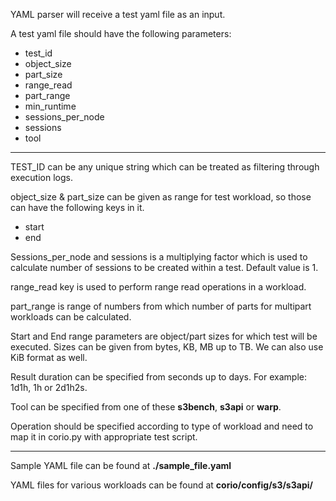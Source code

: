 YAML parser will receive a test yaml file as an input. 

A test yaml file should have the following parameters:

* test_id
* object_size
* part_size
* range_read
* part_range
* min_runtime
* sessions_per_node
* sessions
* tool

---

TEST_ID can be any unique string which can be treated as filtering through execution logs.  

object_size & part_size can be given as range for test workload, so those can have the following 
keys 
in it.
* start
* end

Sessions_per_node and sessions is a multiplying factor which is used to calculate number of 
sessions to be created within a test. Default value is 1.

range_read key is used to perform range read operations in a workload. 

part_range is range of numbers from which number of parts for multipart workloads can be 
calculated. 

Start and End range parameters are object/part sizes for which test will be executed.
Sizes can be given from bytes, KB, MB up to TB. We can also use KiB format as well. 

Result duration can be specified from seconds up to days. For example: 1d1h, 1h or 2d1h2s.

Tool can be specified from one of these **s3bench**, **s3api** or **warp**.

Operation should be specified according to type of workload and need to map it in corio.py with 
appropriate test script.

---

Sample YAML file can be found at **./sample_file.yaml**

YAML files for various workloads can be found at **corio/config/s3/s3api/**

